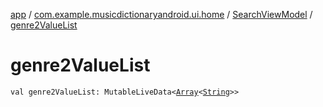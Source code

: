 [app](../../index.md) / [com.example.musicdictionaryandroid.ui.home](../index.md) / [SearchViewModel](index.md) / [genre2ValueList](./genre2-value-list.md)

# genre2ValueList

`val genre2ValueList: MutableLiveData<`[`Array`](https://kotlinlang.org/api/latest/jvm/stdlib/kotlin/-array/index.html)`<`[`String`](https://kotlinlang.org/api/latest/jvm/stdlib/kotlin/-string/index.html)`>>`